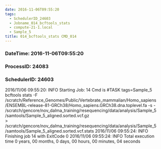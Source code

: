 ```yaml
---
date: 2016-11-06T09:55:20
tags:
  - SchedulerID_24603
  - Jobname_014_bcftools_stats
  - compute-21-1.local
  - Sample_5
title: 014_bcftools_stats CMD_014
---
```


### DateTime: 2016-11-06T09:55:20
### ProcessID: 24083
### SchedulerID: 24603


2016/11/06 09:55:20: INFO Starting Job: 14 
Cmd is #TASK tags=Sample_5
bcftools stats -F /scratch/Reference_Genomes/Public/Vertebrate_mammalian/Homo_sapiens/ENSEMBL-release-81-GRCh38/Homo_sapiens.GRCh38.dna.toplevel.fa -s - /scratch/gencore/nov_dalma_training/resequencing/data/analysis/Sample_5/samtools/Sample_5_aligned.sorted.vcf.gz \
    > /scratch/gencore/nov_dalma_training/resequencing/data/analysis/Sample_5/samtools/Sample_5_aligned.sorted.vcf.stats
 2016/11/06 09:55:24: INFO Finishing job 14 with ExitCode 0
 2016/11/06 09:55:24: INFO Total execution time 0 years, 00 months, 0 days, 00 hours, 00 minutes, 04 seconds
 